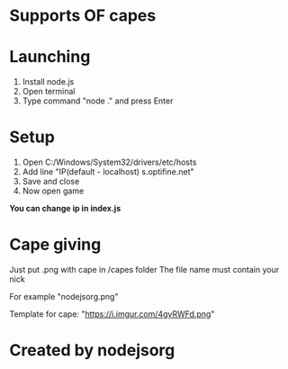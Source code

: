 
# Supports OF capes



# Launching

1. Install node.js
2. Open terminal
3. Type command "node ." and press Enter


# Setup

1. Open C:/Windows/System32/drivers/etc/hosts
2. Add line "IP(default - localhost) s.optifine.net"
3. Save and close
4. Now open game

**You can change ip in index.js**

# Cape giving

Just put .png with cape in /capes folder 
The file name must contain your nick

For example "nodejsorg.png"

Template for cape: "https://i.imgur.com/4gyRWFd.png"

# Created by nodejsorg
